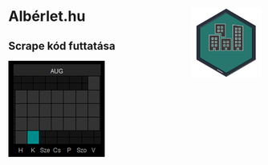 
# Albérlet.hu <img src="logo.png" align="right" width="140" height="140" />

## Scrape kód futtatása

![](README_files/figure-gfm/unnamed-chunk-2-1.png)<!-- -->
